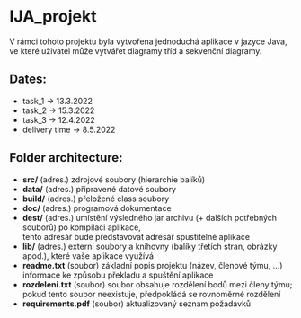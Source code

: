 # IJA_projekt
V rámci tohoto projektu byla vytvořena jednoduchá aplikace v jazyce Java, ve které uživatel může vytvářet diagramy tříd a sekvenční diagramy.

## Dates:  
-	task_1 -> 13.3.2022  
-	task_2 -> 15.3.2022  
-	task_3 -> 12.4.2022  
-	delivery time -> 8.5.2022

## Folder architecture:  

- **src/**             (adres.) zdrojové soubory (hierarchie balíků)  
- **data/**            (adres.) připravené datové soubory  
- **build/**           (adres.) přeložené class soubory  
- **doc/**             (adres.) programová dokumentace  
- **dest/**            (adres.) umístění výsledného jar archivu (+ dalších potřebných souborů) po kompilaci aplikace,   
                           tento adresář bude představovat adresář spustitelné aplikace  
- **lib/**             (adres.) externí soubory a knihovny (balíky třetích stran, obrázky apod.), které vaše aplikace využívá  
- **readme.txt**       (soubor) základní popis projektu (název, členové týmu, ...)  
                           informace ke způsobu překladu a spuštění aplikace  
- **rozdeleni.txt**    (soubor) soubor obsahuje rozdělení bodů mezi členy týmu;   
                           pokud tento soubor neexistuje, předpokládá se rovnoměrné rozdělení  
- **requirements.pdf** (soubor) aktualizovaný seznam požadavků  

